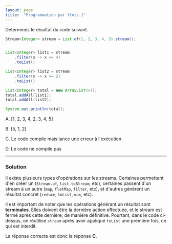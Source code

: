 ```yaml
---
layout: page
title:  "Programmation par flots 1"
---
```


Déterminez le résultat du code suivant.

```java
Stream<Integer> stream = List.of(1, 2, 3, 4, 5).stream();


List<Integer> list1 = stream
    .filter(x -> x <= 4)
    .toList()

List<Integer> list2 = stream
    .filter(x -> x >= 2)
    .toList()

List<Integer> total = new ArrayList<>();
total.addAll(list1);
total.addAll(list2);

System.out.println(total);
```

A. [1, 2, 3, 4, 2, 3, 4, 5]

B. [5, 1, 2]

C. Le code compile mais lance une erreur à l'exécution

D. Le code ne compile pas



***

### Solution


Il existe plusieurs types d'opérations sur les streams. Certaines permettent d'en créer un (`Stream.of`, `list.toStream`, etc), certaines passent d'un stream à un autre (`map`, `flatMap`, `filter`, etc), et d'autres génèrent un résultat concret (`reduce`, `toList`, `max`, etc).

Il est important de noter que les opérations générant un résultat sont **terminales**. Elles doivent être la dernière action effectuée, et le stream est fermé après cette dernière, de manière définitive. Pourtant, dans le code ci-dessus, on réutilise `stream` après avoir appliqué `toList` une première fois, ce qui est interdit.

La réponse correcte est donc la réponse **C**.
